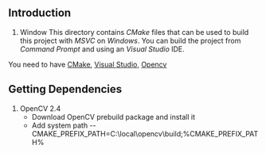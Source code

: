 Introduction
--------------------
1. Window
This directory contains *CMake* files that can be used to build this project
with *MSVC* on *Windows*. You can build the project from *Command Prompt*
and using an *Visual Studio* IDE.

You need to have [CMake](http://www.cmake.org), [Visual Studio](https://www.visualstudio.com), [Opencv](http://opencv.org/)

Getting Dependencies
--------------------
1. OpenCV 2.4
	* Download OpenCV prebuild package and install it
	* Add system path
		-- CMAKE_PREFIX_PATH=C:\local\opencv\build;%CMAKE_PREFIX_PATH%